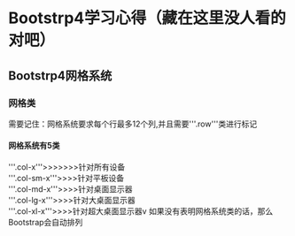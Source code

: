 # Bootstrp4学习心得（藏在这里没人看的对吧）

## Bootstrp4网格系统
### 网格类
需要记住：网格系统要求每个行最多12个列,并且需要'''.row'''类进行标记<br>
#### 网格系统有5类
'''.col-x'''>>>>>>>针对所有设备<br>
'''.col-sm-x'''>>>>针对平板设备<br>
'''.col-md-x'''>>>>针对桌面显示器<br>
'''.col-lg-x'''>>>>针对大桌面显示器<br>
'''.col-xl-x'''>>>>针对超大桌面显示器v
如果没有表明网格系统类的话，那么Bootstrap会自动排列<br>


